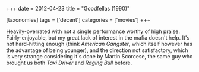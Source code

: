 +++
date = 2012-04-23
title = "Goodfellas (1990)"

[taxonomies]
tags = ['decent']
categories = ['movies']
+++

Heavily-overrated with not a single performance worthy of high praise.
Fairly-enjoyable, but my great lack of interest in the mafia doesn't
help. It's not hard-hitting enough (think *American Gangster*, which
itself however has the advantage of being younger), and the direction
not satisfactory, which is very strange considering it's done by Martin
Scorcese, the same guy who brought us both *Taxi Driver* and *Raging
Bull* before.
